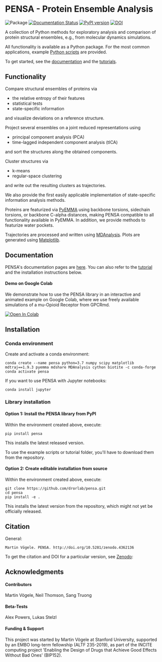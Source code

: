 # PENSA - Protein Ensemble Analysis

![Package](https://github.com/drorlab/pensa/workflows/package/badge.svg)
[![Documentation
Status](https://readthedocs.org/projects/pensa/badge/?version=latest)](http://pensa.readthedocs.io/?badge=latest)
[![PyPI version](https://badge.fury.io/py/pensa.svg)](https://badge.fury.io/py/pensa)
[![DOI](https://zenodo.org/badge/DOI/10.5281/zenodo.4362136.svg)](https://doi.org/10.5281/zenodo.4362136)

A collection of Python methods for exploratory analysis and comparison of protein structural ensembles, e.g., from molecular dynamics simulations.

All functionality is available as a Python package. For the most common applications, example [Python scripts](https://github.com/drorlab/pensa/tree/master/scripts) are provided. 

To get started, see the [documentation](https://pensa.readthedocs.io/en/latest/) and the [tutorials](https://github.com/drorlab/pensa/tree/master/tutorial).

## Functionality

Compare structural ensembles of proteins via
- the relative entropy of their features
- statistical tests
- state-specific information

and visualize deviations on a reference structure.

Project several ensembles on a joint reduced representations using
- principal component analysis (PCA)
- time-lagged independent component analysis (tICA)

and sort the structures along the obtained components.

Cluster structures via 
- k-means 
- regular-space clustering 

and write out the resulting clusters as trajectories.

We also provide the first easily applicable implementation of state-specific information analysis methods.

Proteins are featurized via [PyEMMA](http://emma-project.org/latest/) using backbone torsions, sidechain torsions, or backbone C-alpha distances, making PENSA compatible to all functionality available in PyEMMA. In addition, we provide methods to featurize water pockets.

Trajectories are processed and written using [MDAnalysis](https://www.mdanalysis.org/). Plots are generated using [Matplotlib](https://matplotlib.org/).

## Documentation
PENSA's documentation pages are [here](https://pensa.readthedocs.io/en/latest/). 
You can also refer to the [tutorial](https://github.com/drorlab/pensa/tree/master/tutorial) and the installation instructions below.

#### Demo on Google Colab
We demonstrate how to use the PENSA library in an interactive and animated example on Google Colab, where we use freely available simulations of a mu-Opioid Receptor from GPCRmd.

[![Open In Colab](https://colab.research.google.com/assets/colab-badge.svg)](https://colab.research.google.com/drive/1difJjlcwpN-0hSmGCGrPq9Cxq5wJ7ZDa)


## Installation

### Conda environment

Create and activate a conda environment:

    conda create --name pensa python=3.7 numpy scipy matplotlib mdtraj==1.9.3 pyemma mdshare MDAnalysis cython biotite -c conda-forge
    conda activate pensa

If you want to use PENSA with Jupyter notebooks:

    conda install jupyter

### Library installation

#### Option 1: Install the PENSA library from PyPI

Within the environment created above, execute:

    pip install pensa

This installs the latest released version.

To use the example scripts or tutorial folder, you'll have to download them from the repository.

#### Option 2: Create editable installation from source

Within the environment created above, execute:

    git clone https://github.com/drorlab/pensa.git  
    cd pensa
    pip install -e . 

This installs the latest version from the repository, which might not yet be officially released.

## Citation

General:
```
Martin Vögele. PENSA. http://doi.org/10.5281/zenodo.4362136
```

To get the citation and DOI for a particular version, see [Zenodo](https://zenodo.org/record/4362136):


## Acknowledgments

#### Contributors
Martin Vögele, Neil Thomson, Sang Truong

#### Beta-Tests
Alex Powers, Lukas Stelzl

#### Funding & Support 
This project was started by Martin Vögele at Stanford University, supported by an EMBO long-term fellowship (ALTF 235-2019), as part of the INCITE computing project 'Enabling the Design of Drugs that Achieve Good Effects Without Bad Ones' (BIP152).


